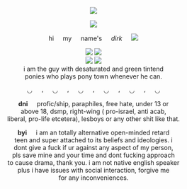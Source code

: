 <p align="center">
  <img src="https://files.catbox.moe/nvwxps.png">
</p>

<p align="center">
  <img src="https://64.media.tumblr.com/778e0dfe84d982a696c156c2b24aa38b/30a5bba12daef9d3-f3/s400x600/c8d430bac60441c99d0543ff5d92e9dd788a7a0b.gifv">
</p>

<p align="center">
  hi⠀⠀my⠀⠀name's⠀⠀<i>dirk</i>⠀⠀<img src="https://64.media.tumblr.com/47a9bdfacfbf649bf6dcb27b246fb445/ea80eafefbbcb7dd-b6/s75x75_c1/ee651e29f6066937c4dbde9291beeb7b99b7fbb0.webp">
</p>

<p align="center">
  <img src="https://64.media.tumblr.com/336040faac200d50d215a106cc21552d/132c09c2386dbe24-7b/s250x400/2f22edcd9b5c3b27d389cad928bba3f616165b7f.gifv"> <img src="https://64.media.tumblr.com/3b7fcc364a192bcc216a0b0396b20101/66f8bee48421ca35-5a/s250x400/aa12faa9a15d5089641dc9cfeb165dcc97283b61.webp"><br>
  <img src="https://64.media.tumblr.com/77b1fa636bb0e02558e8cfd7c5b005d6/66f8bee48421ca35-0b/s250x400/92a51f9b689e0a5dbc4e3e107d835533f2454b7e.gifv"> <img src="https://64.media.tumblr.com/30d6f7e39baabb7f05e7efc76d4bfd59/29187b92111e3e6b-89/s250x400/d8e9efcb50fa001410116f8814d2aca69c195306.gifv"><br>
  i am the guy with desaturated and green tintend<br>
  ponies who plays pony town whenever he can.
</p>

<p align="center">
  ◡⠀⠀،⠀⠀◡⠀⠀،⠀⠀◡⠀⠀،⠀⠀◡⠀⠀،⠀⠀◡⠀⠀،⠀⠀◡
</p>

<p align="center">
  <b>dni</b>⠀⠀profic/ship, paraphiles, free hate, under 13 or<br>
  above 18, dsmp, right-wing ( pro-israel, anti acab,<br>
  liberal, pro-life etcetera), lesboys or any other shit like that.<br>
</p>

<p align="center">
  <b>byi</b>⠀⠀i am an totally alternative open-minded retard<br>
  teen and super attached to its beliefs and ideologies. i<br>
  dont give a fuck if ur against any aspect of my person,<br>
  pls save mine and your time and dont fucking approach<br>
  to cause drama, thank you. i am not native english speaker<br>
  plus i have issues with social interaction, forgive me<br>
  for any inconveniences.
</p>
